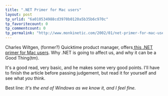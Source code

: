 ```yaml
---
title: ".NET Primer for Mac users"
layout: post
tp_urlid: "6a010534988cd3970b0120a5b35b6c970c"
tp_favoritecount: 0
tp_commentcount: 0
tp_permalink: "http://www.monkinetic.com/2002/01/net-primer-for-mac-users.html"
---
```

Charles Wiltgen, (former?) Quicktime product manager, offers<a href="http://wiltgen.net/articles/dotnet/"> this .NET primer for Mac users</a>. Why .NET is going to affect us, and why it can be a Good Thing(tm).<p>
It&#39;s a good read, very basic, and he makes some very good points. I&#39;ll have to finish the article before passing judgement, but read it for yourself and see what <i>you</i> think.<p>
Best line: <i>It&#39;s the end of Windows as we know it, and I feel fine.</i></p></p>

